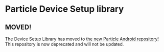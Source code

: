 # Particle Device Setup library

## MOVED!

The Device Setup Library has moved to [the new Particle Android repository!](https://github.com/particle-iot/particle-android)  This repository is now deprecated and will not be updated.

